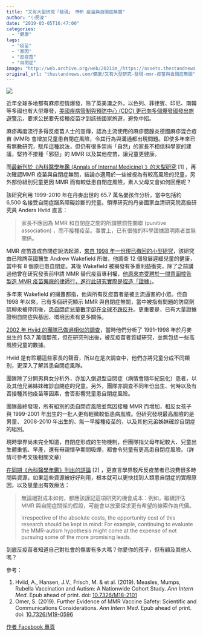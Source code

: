 ```yaml
---
title: "又有大型研究「發現」 MMR 疫苗與自閉症無關"
author: "小肥波"
date: "2019-03-05T16:47:00"
categories:
  - "健康"
tags:
  - "疫苗"
  - "基因"
  - "反疫苗"
  - "自閉症"
image: "http://web.archive.org/web/2021im_/https://assets.thestandnews.com/media/photos/van-01_4qJpJ.png"
original_url: "thestandnews.com/健康/又有大型研究-發現-mmr-疫苗與自閉症無關"
---
```

![](http://web.archive.org/web/2021im_/https://assets.thestandnews.com/media/photos/van-01_4qJpJ.png)

近年全球多地都有麻疹疫情爆發，除了英美澳之外，以色列、菲律賓、印尼、南韓等多國也有大型爆發，[美國疾病管制與預防中心 (CDC) 更已向多個爆發國發出旅遊警示](http://web.archive.org/web/20211229134149/https://search.cdc.gov/search/?subset=Travel&query=measles&utf8=%E2%9C%93&affiliate=cdc-main&sitelimit=wwwnc.cdc.gov%2Ftravel%2F)，要求公民要先接種疫苗才到該些國家旅遊，避免中招。

麻疹再度流行多得反疫苗人士的宣傳，認為主流使用的麻疹腮腺炎德國麻疹混合疫苗 (MMR) 會增加兒童患自閉症風險，令其行為與溝通都出現問題。即使多年來已有無數研究，駁斥這種說法，但仍有很多崇尚「自然」的家長不相信科學家的建議，堅持不接種「邪惡」的 MMR 以及其他疫苗，讓兒童更健康。

而[最新刊於《內科醫學年鑑 (Annals of Internal Medicine) 》的大型研究](http://web.archive.org/web/20211229134149/https://annals.org/aim/article-abstract/2727726/measles-mumps-rubella-vaccination-autism-nationwide-cohort-study) \[1\] ，再次確認MMR 疫苗與自閉症無關，結論亦適用於一些被視為有較高風險的兒童，另外部份組別兒童更因 MMR 而有較低患自閉症風險，素人父母又會如何回應呢？

該研究利用 1999-2010 年在丹麥出世的 65.7 萬名嬰孩作分析，當中包括約 6,500 名接受自閉症譜系障礙診斷的兒童。領導研究的丹麥國家血清研究院高級研究員 Anders Hviid 直言：

> 家長不應因為 MMR 和自閉症之間的所謂懲罰性關聯 (punitive association) ，而不接種疫苗。事實上，已有很強的科學證據證明兩者並無關係。

MMR 疫苗造成自閉症說法起源，[來自 1998 年一份現已撤回的小型研究](http://web.archive.org/web/20211229134149/http://www.thelancet.com/journals/lancet/article/PIIS0140-6736%2897%2911096-0/fulltext)，該研究由已除牌英國醫生 Andrew Wakefield 所做，他調查 12 個發展遲緩兒童的健康，當中有 8 個原已患自閉症。其後 Wakefield 被揭發有多重利益衝突，除了之前講過他曾在研究發表前申請 MMR 替代疫苗專利權，[他原來亦受聘於一間意圖控告製造 MMR 疫苗藥廠的律師行，進行此研究實際是捏造「證據」](http://web.archive.org/web/20211229134149/https://www.bmj.com/content/342/bmj.c5258)。

多年來 Wakefield 的擁躉都指，他與所有反疫苗者是被主流逼害的小眾。但自 1998 年以來，已有多個研究顯示 MMR 與自閉症無關，當中被指有問題的防腐劑硫柳汞被停用後，[患自閉症兒童數字卻在全球不跌反升](http://web.archive.org/web/20211229134149/https://bit.ly/2BK8IO9)。更重要是，已有大量證據證明自閉症與基因、環境因素有更多關係。

[2002 年 Hviid 的團隊已做過相似的調查](http://web.archive.org/web/20211229134149/https://www.nejm.org/doi/full/10.1056/NEJMoa021134)，當時他們分析了 1991-1998 年於丹麥出生的 53.7 萬個嬰孩，但在研究刊出後，被反疫苗者質疑研究，並無包括一些高風險兒童的數據。

Hviid 是有聆聽這些家長的聲音，所以在是次調查中，他們亦將兒童分成不同類別，更深入了解其患自閉症風隊。

團隊除了分開男與女分析外，亦加入倒退型自閉症（病情會隨年紀惡化）患者，以及其他兄弟姊妹確診自閉症的兒童。另外，團隊亦調查不同年份出生、何時以及有否接種其他疫苗等因素，會否影響兒童患自閉症風險。

團隊最終發現，所有組別的患自閉症風險並無因接種 MMR 而增加，相反女孩子與 1999-2001 年出生的一批人更有輕微較低患病風險。但研究發現最高風險的是男童、 2008-2010 年出生的、無一早接種疫苗的，以及其他兄弟姊妹確診自閉症的組別。

現時學界尚未完全知道，自閉症形成的生物機制，但團隊指父母年紀較大、兒童出生體重低、早產，還有母親懷孕期間吸煙，都會令兒童有更高患自閉症風險。（詳情可參考文後相關文章）

[在同期《內科醫學年鑑》刊出的評論](http://web.archive.org/web/20211229134149/https://annals.org/aim/article-abstract/2727208/further-evidence-mmr-vaccine-safety-scientific-communications-considerations) \[2\] ，更直言學界駁斥反疫苗者已浪費很多時間與資源，如果這些資源被好好利用，根本就可以更快找到人類患自閉症的實際原因，以及思量出有效療法：

> 無論絕對成本如何，都應該謹記這項研究的機會成本：例如，繼續評估 MMR 與自閉症關係的假設，可能會以放棄探求更有希望的線索作為代價。
> 
> Irrespective of the absolute costs, the opportunity cost of this research should be kept in mind: For example, continuing to evaluate the MMR-autism hypothesis might come at the expense of not pursuing some of the more promising leads.

到底反疫苗者知道自己對社會的傷害有多大嗎？你愛你的孩子，但有顧及其他人嗎？

參考：

1.  Hviid, A., Hansen, J.V., Frisch, M. & et al. (2019). Measles, Mumps, Rubella Vaccination and Autism: A Nationwide Cohort Study. _Ann Intern Med_. Epub ahead of print. doi: [10.7326/M18-2101](http://web.archive.org/web/20211229134149/https://annals.org/aim/article-abstract/2727726/measles-mumps-rubella-vaccination-autism-nationwide-cohort-study)
2.  Omer, S. (2019). Further Evidence of MMR Vaccine Safety: Scientific and Communications Considerations. _Ann Intern Med_. Epub ahead of print. doi: [10.7326/M19-0596](http://web.archive.org/web/20211229134149/https://annals.org/aim/article-abstract/2727208/further-evidence-mmr-vaccine-safety-scientific-communications-considerations)

[作者 Facebook 專頁](http://web.archive.org/web/20211229134149/https://www.facebook.com/siufeiball/)